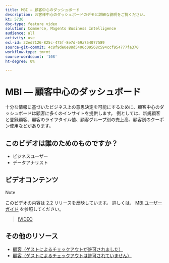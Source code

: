 ```yaml
---
title: MBI — 顧客中心のダッシュボード
description: お客様中心のダッシュボードのデモと詳細な説明をご覧ください。
kt: 5736
doc-type: feature video
solution: Commerce, Magento Business Intelligence
audience: all
activity: use
exl-id: 32ed7126-825c-475f-8e7d-69a754077589
source-git-commit: 4c8f9de0e88d5406c09568c594ccf954777fa370
workflow-type: tm+mt
source-wordcount: '108'
ht-degree: 0%

---
```


# MBI — 顧客中心のダッシュボード

十分な情報に基づいたビジネス上の意思決定を可能にするために、顧客中心のダッシュボードは顧客に多くのインサイトを提供します。 例としては、新規顧客と登録顧客、顧客のライフタイム値、顧客グループ別の売上高、顧客別のクーポン使用などがあります。

## このビデオは誰のためのものですか？

- ビジネスユーザー
- データアナリスト

## ビデオコンテンツ

>[!NOTE]
>
>このビデオの内容は 2.2 リリースを反映しています。 詳しくは、 [MBI ユーザーガイド](https://docs.magento.com/mbi/) を参照してください。

>[!VIDEO](https://video.tv.adobe.com/v/35990?quality=12&learn=on)

## その他のリソース

- [顧客（ゲストによるチェックアウトが許可されました）](https://docs.magento.com/mbi/data-user/dashboards/dashboards-pro.html#customers-guest-checkout-allowed)
- [顧客（ゲストによるチェックアウトは許可されていません）](https://docs.magento.com/mbi/data-user/dashboards/dashboards-pro.html#customers-no-guest-checkout-allowed)
